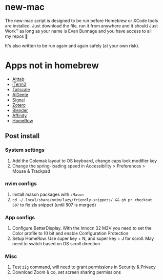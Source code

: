# new-mac

The new-mac script is designed to be run before Homebrew or XCode tools are installed. 
Just download the file, run it from anywhere and it should Just Work™ as long as your name is Evan Bunnage and you have access to all my repos 🙂 

It's also written to be run again and again safely (at your own risk).

# Apps not in homebrew

- [Alttab](https://alt-tab-macos.netlify.app)
- [iTerm2](https://iterm2.com/downloads.html)
- [Tailscale](https://login.tailscale.com/admin/machines)
- [AlDente](https://apphousekitchen.com)
- [Signal](https://signal.org/download/macos/)
- [Zotero](https://www.zotero.org)
- [Blender](https://www.blender.org/download/)
- [Affinity](https://store.serif.com/en-us/update/universal-licence/)
- [HomeRow](https://www.homerow.app)

## Post install

### System settings
1. Add the Colemak layout to OS keyboard, change caps lock modifier key
1. Change the spring-loading speed in Accessibility > Preferences > Mouse & Trackpad

### nvim configs
1. Install mason packages with `:Mason`
1. `cd ~/.local/share/nvim/lazy/friendly-snippets/ && gh pr checkout 507` to fix zls snippet (until 507 is merged)

### App configs
1. Configure BetterDisplay. With the Innocn 32 M2V you need to set the Color profile to 10 bit and
enable Configuration Protection
1. Setup HomeRow. Use super key + N, and super key + J for scroll. May need to switch based on
OS scroll direction

### Misc
1. Test `zig` command, will need to grant permissions in Security & Privacy
1. Download Zoom & co, set screen sharing permissions







